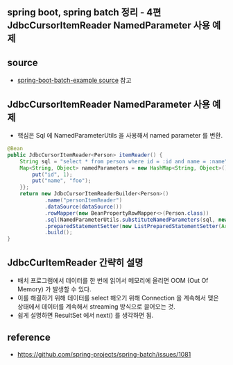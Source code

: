 ## spring boot, spring batch 정리 - 4편 JdbcCursorItemReader NamedParameter 사용 예제

## source
- [spring-boot-batch-example source](https://github.com/leechoongyon/spring-boot-example/tree/master/spring-boot-batch-example) 참고

## JdbcCursorItemReader NamedParameter 사용 예제
- 핵심은 Sql 에 NamedParameterUtils 을 사용해서 named parameter 를 변환.
```java
@Bean
public JdbcCursorItemReader<Person> itemReader() {
    String sql = "select * from person where id = :id and name = :name";
    Map<String, Object> namedParameters = new HashMap<String, Object>() {{
        put("id", 1);
        put("name", "foo");
    }};
    return new JdbcCursorItemReaderBuilder<Person>()
            .name("personItemReader")
            .dataSource(dataSource())
            .rowMapper(new BeanPropertyRowMapper<>(Person.class))
            .sql(NamedParameterUtils.substituteNamedParameters(sql, new MapSqlParameterSource(namedParameters)))
            .preparedStatementSetter(new ListPreparedStatementSetter(Arrays.asList(NamedParameterUtils.buildValueArray(sql, namedParameters))))
            .build();
}
```

## JdbcCurItemReader 간략히 설명
- 배치 프로그램에서 데이터를 한 번에 읽어서 메모리에 올리면 OOM (Out Of Memory) 가 발생할 수 있다.
- 이를 해결하기 위해 데이터를 select 해오기 위해 Connection 을 계속해서 맺은 상태에서 데이터를 계속해서 streaming 방식으로 끌어오는 것.
- 쉽게 설명하면 ResultSet 에서 next() 를 생각하면 됨.

## reference
- https://github.com/spring-projects/spring-batch/issues/1081
